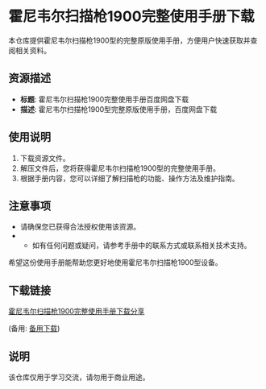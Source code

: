 # 霍尼韦尔扫描枪1900完整使用手册下载

本仓库提供霍尼韦尔扫描枪1900型的完整原版使用手册，方便用户快速获取并查阅相关资料。

## 资源描述

- **标题**: 霍尼韦尔扫描枪1900完整使用手册百度网盘下载
- **描述**: 霍尼韦尔扫描枪1900型完整原版使用手册，百度网盘下载

## 使用说明

1. 下载资源文件。
2. 解压文件后，您将获得霍尼韦尔扫描枪1900型的完整使用手册。
3. 根据手册内容，您可以详细了解扫描枪的功能、操作方法及维护指南。

## 注意事项

- 请确保您已获得合法授权使用该资源。
- - 如有任何问题或疑问，请参考手册中的联系方式或联系相关技术支持。

希望这份使用手册能帮助您更好地使用霍尼韦尔扫描枪1900型设备。

## 下载链接
[霍尼韦尔扫描枪1900完整使用手册下载分享](https://pan.quark.cn/s/175b01848602) 

(备用: [备用下载](https://pan.baidu.com/s/1Jz2KMSrYUWffJfgN2ept2g?pwd=1234))

## 说明

该仓库仅用于学习交流，请勿用于商业用途。
